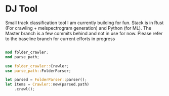 # DJ Tool

Small track classification tool I am currently building for fun. Stack is in Rust (For crawling + melspectrogram generation) and Python (for ML). The Master branch is a few commits behind and not in use for now. Please refer to the baseline branch for current efforts in progress
```rust

mod folder_crawler;
mod parse_path;

use folder_crawler::Crawler;
use parse_path::FolderParser;

let parsed = FolderParser::parser();
let items = Crawler::new(parsed.path)
    .crawl();

```
